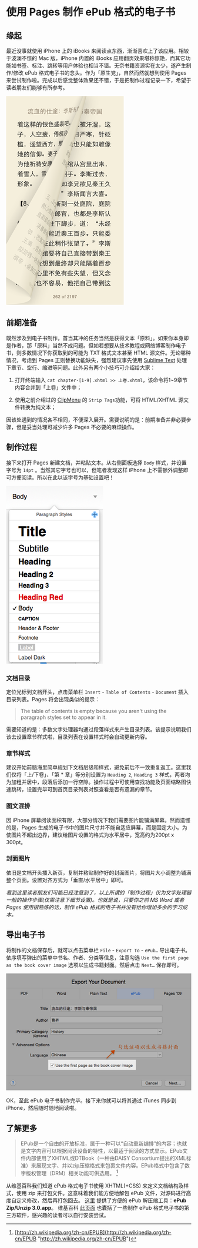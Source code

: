 # 使用 Pages 制作 ePub 格式的电子书

<!-- [TOC] -->

## 缘起

最近没事就使用 iPhone 上的 iBooks 来阅读点东西，渐渐喜欢上了该应用。相较于波澜不惊的 Mac 版，iPhone 内置的 iBooks 应用翻页效果堪称惊艳，而其它功能如书签、标注、跳转等用户体验也相当不错。无奈书籍资源实在太少，遂产生制作/修改 ePub 格式电子书的念头。作为「原生党」，自然而然就想到使用 Pages 来尝试制作啦。完成以后感觉整体效果还不错，于是把制作过程记录一下，希望于读者朋友们能够有所参考。

![iBooks 翻页效果](../img/bookflip.png "iBooks 翻页效果")

## 前期准备

既然涉及到电子书制作，首当其冲的任务当然是获得文本「原料」。如果你本身即是作者，那「原料」当然不成问题。但如若想要从技术教程或网络博客制作电子书，则多数情况下你获取到的可能为 TXT 格式文本甚至 HTML 源文件。无论哪种情况，考虑到 Pages 正则替换功能缺失，强烈建议事先使用 [Sublime Text][subl] 处理下章节、空行、缩进等问题。此外另有两个小技巧可介绍给大家：

1. 打开终端输入 `cat chapter-[1-9].xhtml >> 上卷.xhtml`，该命令将1~9章节内容合并到「上卷」文件中；

2. 使用之前介绍过的 [ClipMenu][clipmenu] 的 `Strip Tags`功能，可将 HTML/XHTML 源文件转换为纯文本；

因该处遇到的情况各不相同，不便深入展开。需要说明的是：前期准备并非必要步骤，但是妥当处理可减少许多 Pages 不必要的麻烦操作。

## 制作过程

接下来打开 Pages 新建文档，并粘贴文本。从右侧面板选择 `Body` 样式，并设置字号为 `14pt` 。当然其它字号也可以，但笔者发现这样 iPhone 上不需额外调整即可方便阅读。所以在此以该字号为基础设置吧！

![基础样式](../img/20150407-030541.png "基础样式")

### 文档目录

定位光标到文档开头，点击菜单栏 `Insert` - `Table of Contents` - `Document` 插入目录列表。Pages 将会出现类似的提示：

>The table of contents is empty because you aren't using the paragraph styles set to appear in it.

需要知道的是：多数文字处理器均通过段落样式来产生目录列表。该提示说明我们该去设置章节样式啦，目录列表在设置样式时会自动更新内容。

### 章节样式

建议开始前脑海里简单规划下文档层级和样式，避免前后不一致重复返工。这里我们仅将「上/下卷」、「第 * 章」等分别设置为 `Heading 2`, `Heading 3` 样式，两者均为加粗并居中，段落后添加一行空隙。操作过程中可使用查找功能及页面缩略图快速跳转，设置完毕可到首页目录列表对照查看是否有遗漏的章节。

### 图文混排

因 iPhone 屏幕阅读面积有限，大部分情况下我们需要图片能铺满屏幕。然而遗憾的是，Pages 生成的电子书中的图片尺寸并不能自适应屏幕，而是固定大小。为使图片不超出边界，建议给图片设置的格式为水平居中，宽高约为200pt x 300pt。

### 封面图片

依旧是文档开头插入新页，复制并粘贴制作好的封面图片，将图片大小调整为铺满整个页面。设置对齐方式为「垂直/水平居中」即可。

*看到这里读者朋友们可能已经注意到了，以上所谓的「制作过程」仅为文字处理器一般的操作步骤(仅需注意下细节设置)。也就是说，只要你之前 MS Word 或者 Pages 使用很熟练的话，制作 ePub 格式的电子书并没有给你增加多余的学习成本。*

## 导出电子书

将制作的文档保存后，就可以点击菜单栏 `File` - `Export To` - `ePub…` 导出电子书。依序填写弹出的菜单中书名、作者、分类等信息，注意勾选 `Use the first page as the book cover image` 选项以生成书籍封面。然后点击 `Next…` 保存即可。

![导出电子书](../img/20150407-061012.png "导出电子书")

OK，至此 ePub 电子书制作完毕。接下来你就可以将其通过 iTunes 同步到 iPhone，然后随时随地阅读啦。

## 了解更多

>EPub是一个自由的开放标准，属于一种可以“自动重新编排”的内容；也就是文字内容可以根据阅读设备的特性，以最适于阅读的方式显示。EPub文件内部使用了XHTML或DTBook（一种由DAISY Consortium提出的XML标准）来展现文字、并以zip压缩格式来包裹文件内容。EPub格式中包含了数字版权管理（DRM）相关功能可供选用。 [^epub]

从维基百科我们知道 ePub 格式电子书使用 XHTML(+CSS) 来定义文档结构及样式，使用 zip 来打包文件。这意味着我们能方便地解包 ePub 文件，对源码进行高度自定义修改，然后再打包回去。 [这里][ePub Zip/Unzip] 提供了方便的 ePub 解压缩工具：**ePub Zip/Unzip 3.0.app**。 维基百科 [此页面][epub definition] 也囊括了一些制作 ePub 格式电子书的第三方软件，感兴趣的读者可以自行安装尝试。

[epub definition]:http://zh.wikipedia.org/zh-cn/EPUB "http://zh.wikipedia.org/zh-cn/EPUB"

[ePub Zip/Unzip]:http://www.mobileread.com/forums/showthread.php?t=55681 "http://www.mobileread.com/forums/showthread.php?t=55681"

[^epub]: [http://zh.wikipedia.org/zh-cn/EPUB](http://zh.wikipedia.org/zh-cn/EPUB "http://zh.wikipedia.org/zh-cn/EPUB")

[clipmenu]:http://macplay.leanote.com/post/54c5e19f225c553534000001 "http://macplay.leanote.com/post/54c5e19f225c553534000001"

[subl]:http://sublimetext.com "http://sublimetext.com"
